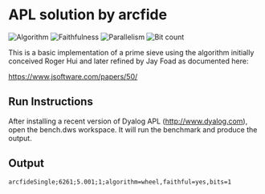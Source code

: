 # APL solution by arcfide

![Algorithm](https://img.shields.io/badge/Algorithm-wheel-yellowgreen)
![Faithfulness](https://img.shields.io/badge/Faithful-yes-green)
![Parallelism](https://img.shields.io/badge/Parallel-no-green)
![Bit count](https://img.shields.io/badge/Bits-1-green)

This is a basic implementation of a prime sieve using the algorithm initially conceived Roger Hui and later refined by Jay Foad as documented here:

https://www.jsoftware.com/papers/50/

## Run Instructions

After installing a recent version of Dyalog APL (http://www.dyalog.com), open the bench.dws workspace. It will run the benchmark and produce the output.

## Output

	arcfideSingle;6261;5.001;1;algorithm=wheel,faithful=yes,bits=1

